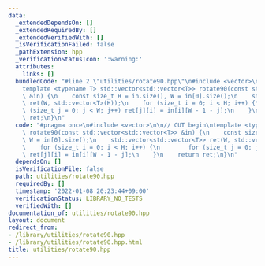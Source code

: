 ```yaml
---
data:
  _extendedDependsOn: []
  _extendedRequiredBy: []
  _extendedVerifiedWith: []
  _isVerificationFailed: false
  _pathExtension: hpp
  _verificationStatusIcon: ':warning:'
  attributes:
    links: []
  bundledCode: "#line 2 \"utilities/rotate90.hpp\"\n#include <vector>\n\n// CUT begin\n\
    template <typename T> std::vector<std::vector<T>> rotate90(const std::vector<std::vector<T>>\
    \ &in) {\n    const size_t H = in.size(), W = in[0].size();\n    std::vector<std::vector<T>>\
    \ ret(W, std::vector<T>(H));\n    for (size_t i = 0; i < H; i++) {\n        for\
    \ (size_t j = 0; j < W; j++) ret[j][i] = in[i][W - 1 - j];\n    }\n    return\
    \ ret;\n}\n"
  code: "#pragma once\n#include <vector>\n\n// CUT begin\ntemplate <typename T> std::vector<std::vector<T>>\
    \ rotate90(const std::vector<std::vector<T>> &in) {\n    const size_t H = in.size(),\
    \ W = in[0].size();\n    std::vector<std::vector<T>> ret(W, std::vector<T>(H));\n\
    \    for (size_t i = 0; i < H; i++) {\n        for (size_t j = 0; j < W; j++)\
    \ ret[j][i] = in[i][W - 1 - j];\n    }\n    return ret;\n}\n"
  dependsOn: []
  isVerificationFile: false
  path: utilities/rotate90.hpp
  requiredBy: []
  timestamp: '2022-01-08 20:23:44+09:00'
  verificationStatus: LIBRARY_NO_TESTS
  verifiedWith: []
documentation_of: utilities/rotate90.hpp
layout: document
redirect_from:
- /library/utilities/rotate90.hpp
- /library/utilities/rotate90.hpp.html
title: utilities/rotate90.hpp
---
```

